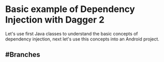 # Basic example of Dependency Injection with Dagger 2

Let's use first Java classes to understand the basic concepts of dependency injection, next let's use this concepts into an Android project.

#Branches
-
